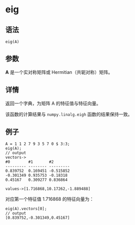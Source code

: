# eig

## 语法

`eig(A)`

## 参数

**A** 是一个实对称矩阵或 Hermitian（共轭对称）矩阵。

## 详情

返回一个字典，为矩阵 A 的特征值与特征向量。

该函数的计算结果与 `numpy.linalg.eigh` 函数的结果保持一致。

## 例子

```
A = 1 1 2 7 9 3 5 7 0 $ 3:3;
eig(A);
// output
vectors->
#0        #1       #2
--------- -------- ---------
0.839752  0.169451 -0.515852
-0.301349 0.935753 -0.18318
0.45167   0.309277 0.836864

values->[1.716868,10.17262,-1.889488]
```

对应第一个特征值 1.716868 的特征向量为：

```
eig(A).vectors[0];
// output
[0.839752,-0.301349,0.45167]
```


